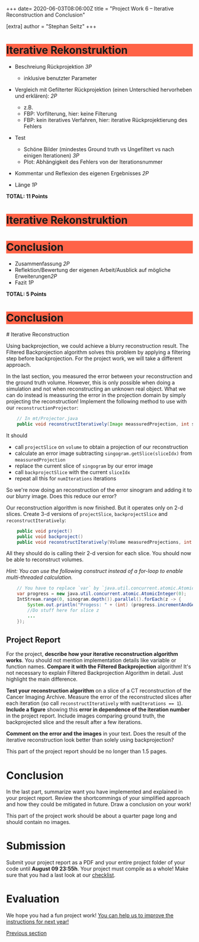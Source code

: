 +++
date= 2020-06-03T08:06:00Z
title = "Project Work 6 – Iterative Reconstruction and Conclusion"

[extra]
author = "Stephan Seitz"
+++

<h1 style="background-color:Tomato;">Iterative Rekonstruktion</h1>

- Beschreiung Rückprojektion *3P*
    - inklusive benutzter Parameter

- Vergleich mit Gefilterter Rückprojektion (einen Unterschied hervorheben und erklären): *2P*
    - z.B.
    - FBP: Vorfilterung, hier: keine Filterung
    - FBP: kein iteratives Verfahren, hier: iterative Rückprojektierung des Fehlers

- Test
    - Schöne Bilder (mindestes Ground truth vs Ungefiltert vs nach einigen Iterationen) *3P*
    - Plot: Abhängigkeit des Fehlers von der Iterationsnummer

- Kommentar und Reflexion des eigenen Ergebnisses *2P*

- Länge *1P*

**TOTAL: 11 Points**

<h1 style="background-color:Tomato;">Iterative Rekonstruktion</h1>


<h1 style="background-color:Tomato;">Conclusion</h1>

- Zusammenfassung *2P*
- Reflektion/Bewertung der eigenen Arbeit/Ausblick auf mögliche Erweiterungen*2P*
- Fazit *1P*

**TOTAL: 5 Points**

<h1 style="background-color:Tomato;">Conclusion</h1>
# Iterative Reconstruction

Using backprojection, we could achieve a blurry reconstruction result.
The Filtered Backprojection algorithm solves this problem by applying a filtering step before backprojection.
For the project work, we will take a different approach.

In the last section, you measured the error between your reconstruction and the ground truth volume.
However, this is only possible when doing a simulation and not when reconstructing an unknown real object.
What we can do instead is meassuring the error in the projection domain by simply projecting the reconstruction!
Implement the following method to use with our `reconstructionProjector`:

```java
    // In mt/Projector.java
    public void reconstructIteratively(Image meassuredProjection, int sliceIdx, int numIterations)
```

It should
- call `projectSlice` on `volume` to obtain a projection of our reconstruction
- calculate an error image subtracting `singogram.getSlice(sliceIdx)` from `meassuredProjection`
- replace the current slice of `singogram` by our error image
- call `backprojectSlice` with the current `sliceIdx`
- repeat all this for `numIterations` iterations

So we're now doing an reconstruction of the error sinogram and adding it to our blurry image.
Does this reduce our error?

Our reconstruction algorithm is now finished. But it operates only on 2-d slices.
Create 3-d versions of `projectSlice`, `backprojectSlice` and `reconstructIteratively`:
```java
    public void project()
    public void backproject()
    public void reconstructIteratively(Volume measuredProjections, int numIterations)
```
All they should do is calling their 2-d version for each slice.
You should now be able to reconstruct volumes.

*Hint: You can use the following construct instead of a for-loop to enable multi-threaded calculation.*

```java
    // You have to replace `var` by `java.util.concurrent.atomic.AtomicInteger` when using Java 1.8
    var progress = new java.util.concurrent.atomic.AtomicInteger(0);
    IntStream.range(0, sinogram.depth()).parallel().forEach(z -> {
        System.out.println("Progess: " + (int) (progress.incrementAndGet() * 100.0 / (double) sinogram.depth()) + " %");
        //Do stuff here for slice z
        ...
    });
```

## Project Report

For the project, **describe how your iterative reconstruction algorithm works**. You should not mention implementation details
like variable or function names. **Compare it with the Filtered Backprojection** algorithm! It's not necessary to explain 
Filtered Backprojection Algorithm in detail. Just highlight the main difference.

**Test your reconstruction algorithm** on a slice of a CT reconstruction of the Cancer Imaging Archive.
Measure the error of the reconstructed slices after each iteration (so call `reconstructIteratively` with `numIterations == 1`).
**Include a figure** showing this **error in dependence of the iteration number** in the project report.
Include images comparing ground truth, the backprojected slice and the result after a few iterations.

**Comment on the error and the images** in your text.
Does the result of the iterative reconstruction look better than solely using backprojection?

This part of the project report should be no longer than 1.5 pages.

# Conclusion

In the last part, summarize want you have implemented and explained in your project report.
Review the shortcommings of your simplified approach and how they could be mitigated in future.
Draw a conclusion on your work!

This part of the project work should be about a quarter page long and should contain no images.

# Submission

Submit your project report as a PDF and your entire project folder of your code until **August 09 23:55h**.
Your project must compile as a whole!
Make sure that you had a last look at our [checklist](../checklist).


# Evaluation

We hope you had a fun project work!
[You can help us to improve the instructions for next year!](https://forms.gle/EZZsFXz5QrgTAutu9)

[Previous section](../backprojection)
